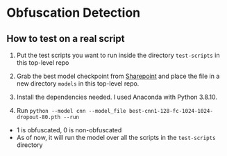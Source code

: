 # Obfuscation Detection

## How to test on a real script
1. Put the test scripts you want to run inside the directory `test-scripts` in this top-level repo

2. Grab the best model checkpoint from [Sharepoint](https://adobe-my.sharepoint.com/personal/vikrakum_adobe_com1/_layouts/15/onedrive.aspx?id=%2Fpersonal%2Fvikrakum%5Fadobe%5Fcom1%2FDocuments%2Ffile%2Dsharing) and place the file in a new directory `models` in this top-level repo.

3. Install the dependencies needed. I used Anaconda with Python 3.8.10.

4. Run `python --model cnn --model_file best-cnn1-128-fc-1024-1024-dropout-80.pth --run`
- 1 is obfuscated, 0 is non-obfuscated
- As of now, it will run the model over all the scripts in the `test-scripts` directory
